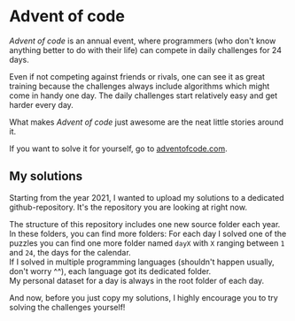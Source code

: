 # Advent of code

_Advent of code_ is an annual event, where programmers (who don't know anything better to do with their life) can
compete in daily challenges for 24 days.

Even if not competing against friends or rivals, one can see it as great training because the challenges always include
algorithms which might come in handy one day. The daily challenges start relatively easy and get harder every day.  

What makes _Advent of code_ just awesome are the neat little stories around it.

If you want to solve it for yourself, go to [adventofcode.com](https://adventofcode.com/).

## My solutions

Starting from the year 2021, I wanted to upload my solutions to a dedicated github-repository. It's the repository you
are looking at right now.

The structure of this repository includes one new source folder each year. In these folders, you can find more folders:
For each day I solved one of the puzzles you can find one more folder named `dayX` with `X` ranging between `1` and
`24`, the days for the calendar.  
If I solved in multiple programming languages (shouldn't happen usually, don't worry ^^), each language got its
dedicated folder.  
My personal dataset for a day is always in the root folder of each day.

And now, before you just copy my solutions, I highly encourage you to try solving the challenges yourself!
